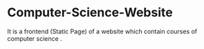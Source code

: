 # Computer-Science-Website
It is a frontend (Static Page) of a website which contain courses of computer science .
